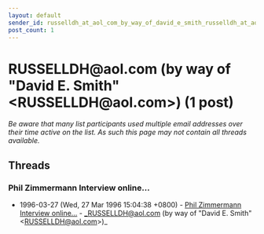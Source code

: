 ```yaml
---
layout: default
sender_id: russelldh_at_aol_com_by_way_of_david_e_smith_russelldh_at_aol_com_
post_count: 1
---
```


# RUSSELLDH<span>@</span>aol.com (by way of "David E. Smith" <RUSSELLDH<span>@</span>aol.com>) (1 post)

_Be aware that many list participants used multiple email addresses over their time active on the list. As such this page may not contain all threads available._

## Threads

### Phil Zimmermann Interview online...
+ 1996-03-27 (Wed, 27 Mar 1996 15:04:38 +0800) - [Phil Zimmermann Interview online...](/archive/1996/03/4075735ec736666077d4c1f3fe930110e29295c40cfcdac0335aa6a1ab601fb4) - _RUSSELLDH@aol.com (by way of "David E. Smith" \<RUSSELLDH@aol.com\>)_

